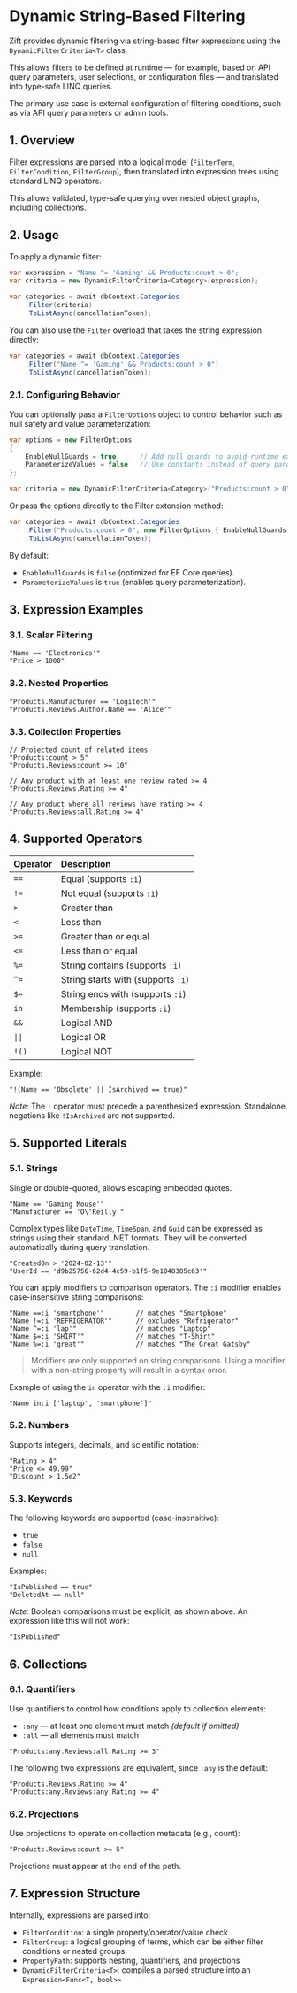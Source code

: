# Dynamic String-Based Filtering

Zift provides dynamic filtering via string-based filter expressions using the `DynamicFilterCriteria<T>` class.

This allows filters to be defined at runtime — for example, based on API query parameters, user selections, or configuration files — and translated into type-safe LINQ queries.

The primary use case is external configuration of filtering conditions, such as via API query parameters or admin tools.

## 1. Overview

Filter expressions are parsed into a logical model (`FilterTerm`, `FilterCondition`, `FilterGroup`), then translated into expression trees using standard LINQ operators.

This allows validated, type-safe querying over nested object graphs, including collections.

## 2. Usage

To apply a dynamic filter:

```csharp
var expression = "Name ^= 'Gaming' && Products:count > 0";
var criteria = new DynamicFilterCriteria<Category>(expression);

var categories = await dbContext.Categories
    .Filter(criteria)
    .ToListAsync(cancellationToken);
```

You can also use the `Filter` overload that takes the string expression directly:

```csharp
var categories = await dbContext.Categories
    .Filter("Name ^= 'Gaming' && Products:count > 0")
    .ToListAsync(cancellationToken);
```

### 2.1. Configuring Behavior

You can optionally pass a `FilterOptions` object to control behavior such as null safety and value parameterization:

```csharp
var options = new FilterOptions
{
    EnableNullGuards = true,     // Add null guards to avoid runtime exceptions
    ParameterizeValues = false   // Use constants instead of query parameters
};

var criteria = new DynamicFilterCriteria<Category>("Products:count > 0", options);
```
Or pass the options directly to the Filter extension method:

```csharp
var categories = await dbContext.Categories
    .Filter("Products:count > 0", new FilterOptions { EnableNullGuards = true })
    .ToListAsync(cancellationToken);
```

By default:

- `EnableNullGuards` is `false` (optimized for EF Core queries).
- `ParameterizeValues` is `true` (enables query parameterization).

## 3. Expression Examples

### 3.1. Scalar Filtering

```text
"Name == 'Electronics'"
"Price > 1000"
```

### 3.2. Nested Properties

```text
"Products.Manufacturer == 'Logitech'"
"Products.Reviews.Author.Name == 'Alice'"
```

### 3.3. Collection Properties

```text
// Projected count of related items
"Products:count > 5"
"Products.Reviews:count >= 10"

// Any product with at least one review rated >= 4
"Products.Reviews.Rating >= 4"

// Any product where all reviews have rating >= 4
"Products.Reviews:all.Rating >= 4"
```

## 4. Supported Operators

| Operator | Description |
| :--- | :--- |
| `==` | Equal (supports `:i`) |
| `!=` | Not equal (supports `:i`) |
| `>` | Greater than |
| `<` | Less than |
| `>=` | Greater than or equal |
| `<=` | Less than or equal |
| `%=` | String contains (supports `:i`) |
| `^=` | String starts with (supports `:i`) |
| `$=` | String ends with (supports `:i`) |
| `in` | Membership (supports `:i`) |
| `&&` | Logical AND |
| `\|\|` | Logical OR |
| `!()` | Logical NOT |

Example:

```text
"!(Name == 'Obsolete' || IsArchived == true)"
```

*Note:* The `!` operator must precede a parenthesized expression. Standalone negations like `!IsArchived` are not supported.

## 5. Supported Literals

### 5.1. Strings

Single or double-quoted, allows escaping embedded quotes.

```text
"Name == 'Gaming Mouse'"
"Manufacturer == 'O\'Reilly'"
```

Complex types like `DateTime`, `TimeSpan`, and `Guid` can be expressed as strings using their standard .NET formats.
They will be converted automatically during query translation.

```text
"CreatedOn > '2024-02-13'"
"UserId == 'd9b25756-62d4-4c59-b1f5-9e1048385c63'"
```

You can apply modifiers to comparison operators. The `:i` modifier enables case-insensitive string comparisons:

```text
"Name ==:i 'smartphone'"        // matches "Smartphone"
"Name !=:i 'REFRIGERATOR'"      // excludes "Refrigerator"
"Name ^=:i 'lap'"               // matches "Laptop"
"Name $=:i 'SHIRT'"             // matches "T-Shirt"
"Name %=:i 'great'"             // matches "The Great Gatsby"
```

> Modifiers are only supported on string comparisons. Using a modifier with a non-string property will result in a syntax error.

Example of using the `in` operator with the `:i` modifier:

```text
"Name in:i ['laptop', 'smartphone']"
```

### 5.2. Numbers

Supports integers, decimals, and scientific notation:

```text
"Rating > 4"
"Price <= 49.99"
"Discount > 1.5e2"
```

### 5.3. Keywords

The following keywords are supported (case-insensitive):

- `true`
- `false`
- `null`

Examples:

```text
"IsPublished == true"
"DeletedAt == null"
```

*Note:* Boolean comparisons must be explicit, as shown above. An expression like this will not work:

```text
"IsPublished"
```

## 6. Collections

### 6.1. Quantifiers

Use quantifiers to control how conditions apply to collection elements:

- `:any` — at least one element must match *(default if omitted)*
- `:all` — all elements must match

```text
"Products:any.Reviews:all.Rating >= 3"
```

The following two expressions are equivalent, since `:any` is the default:

```text
"Products.Reviews.Rating >= 4"
"Products:any.Reviews:any.Rating >= 4"
```

### 6.2. Projections

Use projections to operate on collection metadata (e.g., count):

```text
"Products.Reviews:count >= 5"
```

Projections must appear at the end of the path.

## 7. Expression Structure

Internally, expressions are parsed into:

- `FilterCondition`: a single property/operator/value check
- `FilterGroup`: a logical grouping of terms, which can be either filter conditions or nested groups.
- `PropertyPath`: supports nesting, quantifiers, and projections
- `DynamicFilterCriteria<T>`: compiles a parsed structure into an `Expression<Func<T, bool>>`
